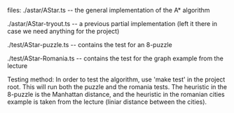 files:
./astar/AStar.ts  --  the general implementation of the A* algorithm

./astar/AStar-tryout.ts  --  a previous partial implementation (left it there
in case we need anything for the project)

./test/AStar-puzzle.ts  --  contains the test for an 8-puzzle

./test/AStar-Romania.ts  --  contains the test for the graph example from the
lecture

Testing method:
In order to test the algorithm, use 'make test' in the project root. This will
run both the puzzle and the romania tests. The heuristic in the 8-puzzle is the
Manhattan distance, and the heuristic in the romanian cities example is taken
from the lecture (liniar distance between the cities).
